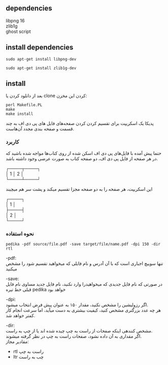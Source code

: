 

## dependencies
libpng 16  
zlib1g  
ghost script  


## install dependencies

```
sudo apt-get install libpng-dev
```

```
sudo apt-get install zlib1g-dev
```

## install
بعد از دانلود کردن یا clone کردن این مخزن:  

```
perl Makefile.PL
make
make install
```

پدیکا یک اسکریپت برای تقسیم کردن کردن صفحه‌های فایل های پی دی اف به چند قسمت و صفحه بندی مجدد آن‌هاست.

### کاربرد
حتما پیش آمده با فایل‌های پی دی اف‌ اسکن شده از روی کتاب‌ها مواجه شده باشید که در هر صفحه از فایل پی دی اف، دو صفحه کتاب به صورت عرضی وجود داشته باشد.  

┌────┬────┐  
│  1 │ 2  │  
└────┴────┘  

این اسکریپت، هر صفحه را به دو صفحه مجزا تقسیم میکند و پشت سر هم میچیند

┌────┐  
│  1 │  
├────┤  
│  2 │  
└────┘  

### نحوه استفاده

```
pedika -pdf source/file.pdf -save target/file/name.pdf -dpi 150 -dir rtl
```

-pdf:  
تنها سوییچ اجباری است که با آن آدرس و نام فایلی که میخواهید تقسیم شود را مشخص میکنید

-save:  
در صورتی که نام فایل جدیدی که میخواهیدرا وارد نکنید، نام فایل جدید مساوی نام فایل قبلی خط تیره pedika خواهد بود

-dpi:  
اگر رزولیشین را مشخص نکنید، مقدار ۱۵۰ به عنوان پیش فرض انتخاب میشود.  
هر چه عدد بزرگتری مشخص کنید، کیفیت بیشتری به دست میآید، اما سرعت انجام کار کمتر خواهد شد.

-dir:  
مشخص کنندهی اینکه صفحات از راست به چپ چیده شده اند یا از چپ به راست.  
اگر مقداری به آن داده نشود، صفحات راست به چپ در نظر گرفته میشوند.  
مقادیر مجاز:  
 - rtl راست به چپ  
 - ltr چب به راست  

